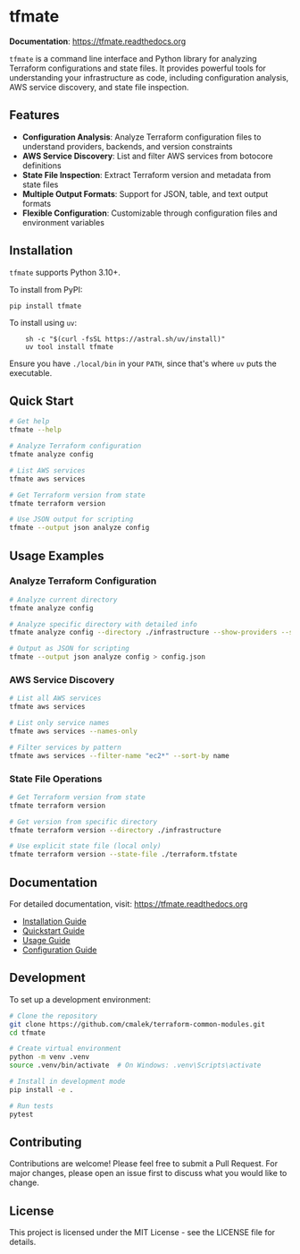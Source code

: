 # tfmate

**Documentation**: <https://tfmate.readthedocs.org>

`tfmate` is a command line interface and Python library for analyzing Terraform configurations and state files. It provides powerful tools for understanding your infrastructure as code, including configuration analysis, AWS service discovery, and state file inspection.

## Features

- **Configuration Analysis**: Analyze Terraform configuration files to understand providers, backends, and version constraints
- **AWS Service Discovery**: List and filter AWS services from botocore definitions
- **State File Inspection**: Extract Terraform version and metadata from state files
- **Multiple Output Formats**: Support for JSON, table, and text output formats
- **Flexible Configuration**: Customizable through configuration files and environment variables

## Installation

`tfmate` supports Python 3.10+.

To install from PyPI:

```shell
pip install tfmate
```

To install using `uv`:

```shell
    sh -c "$(curl -fsSL https://astral.sh/uv/install)"
    uv tool install tfmate
```

Ensure you have `./local/bin` in your `PATH`, since that's where `uv` puts the
executable.

## Quick Start

```bash
# Get help
tfmate --help

# Analyze Terraform configuration
tfmate analyze config

# List AWS services
tfmate aws services

# Get Terraform version from state
tfmate terraform version

# Use JSON output for scripting
tfmate --output json analyze config
```

## Usage Examples

### Analyze Terraform Configuration

```bash
# Analyze current directory
tfmate analyze config

# Analyze specific directory with detailed info
tfmate analyze config --directory ./infrastructure --show-providers --show-backend

# Output as JSON for scripting
tfmate --output json analyze config > config.json
```

### AWS Service Discovery

```bash
# List all AWS services
tfmate aws services

# List only service names
tfmate aws services --names-only

# Filter services by pattern
tfmate aws services --filter-name "ec2*" --sort-by name
```

### State File Operations

```bash
# Get Terraform version from state
tfmate terraform version

# Get version from specific directory
tfmate terraform version --directory ./infrastructure

# Use explicit state file (local only)
tfmate terraform version --state-file ./terraform.tfstate
```

## Documentation

For detailed documentation, visit: <https://tfmate.readthedocs.org>

- [Installation Guide](https://tfmate.readthedocs.org/en/latest/overview/installation.html)
- [Quickstart Guide](https://tfmate.readthedocs.org/en/latest/overview/quickstart.html)
- [Usage Guide](https://tfmate.readthedocs.org/en/latest/overview/usage.html)
- [Configuration Guide](https://tfmate.readthedocs.org/en/latest/overview/configuration.html)

## Development

To set up a development environment:

```bash
# Clone the repository
git clone https://github.com/cmalek/terraform-common-modules.git
cd tfmate

# Create virtual environment
python -m venv .venv
source .venv/bin/activate  # On Windows: .venv\Scripts\activate

# Install in development mode
pip install -e .

# Run tests
pytest
```

## Contributing

Contributions are welcome! Please feel free to submit a Pull Request. For major changes, please open an issue first to discuss what you would like to change.

## License

This project is licensed under the MIT License - see the LICENSE file for details.
